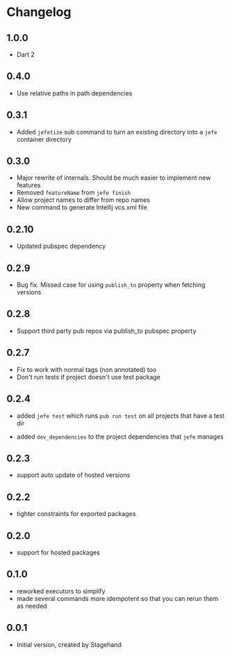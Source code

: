 # Changelog

## 1.0.0

- Dart 2

## 0.4.0

* Use relative paths in path dependencies

## 0.3.1

* Added `jefetize` sub command to turn an existing directory into a `jefe` 
container directory

## 0.3.0

* Major rewrite of internals. Should be much easier to implement new features
* Removed `featureName` from `jefe finish`
* Allow project names to differ from repo names
* New command to generate Intellij vcs.xml file

## 0.2.10

* Updated pubspec dependency

## 0.2.9

* Bug fix. Missed case for using `publish_to` property when fetching versions

## 0.2.8

* Support third party pub repos via publish_to pubspec property

## 0.2.7

* Fix to work with normal tags (non annotated) too
* Don't run tests if project doesn't use test package

## 0.2.4

* added `jefe test` which runs `pub run test` on all projects that have a test
dir

* added `dev_dependencies` to the project dependencies that `jefe` manages

## 0.2.3

* support auto update of hosted versions

## 0.2.2

* tighter constraints for exported packages

## 0.2.0

* support for hosted packages

## 0.1.0

* reworked executors to simplify
* made several commands more idempotent so that you can rerun them as needed

## 0.0.1

- Initial version, created by Stagehand
